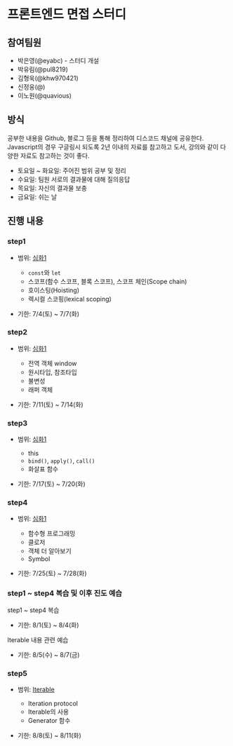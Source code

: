 # 프론트엔드 면접 스터디

## 참여팀원

- 박은영(@eyabc) - 스터디 개설
- 박유림(@pul8219)
- 김형욱(@khw970421)
- 신정웅(@)
- 이노원(@quavious)

## 방식
공부한 내용을 Github, 블로그 등을 통해 정리하여 디스코드 채널에 공유한다. Javascript의 경우 구글링시 되도록 2년 이내의 자료를 참고하고 도서, 강의와 같이 다양한 자료도 참고하는 것이 좋다.

- 토요일 ~ 화요일: 주어진 범위 공부 및 정리
- 수요일: 팀원 서로의 결과물에 대해 질의응답
- 목요일: 자신의 결과물 보충
- 금요일: 쉬는 날

## 진행 내용

### step1

- 범위: [심화1](https://gitlab.com/siots-study/topics/-/wikis/%EC%8B%AC%ED%99%941)
    - `const`와 `let`
    - 스코프(함수 스코프, 블록 스코프), 스코프 체인(Scope chain)
    - 호이스팅(Hoisting)
    - 렉시컬 스코핑(lexical scoping)
    
- 기한: 7/4(토) ~ 7/7(화)

### step2

- 범위: [심화1](https://gitlab.com/siots-study/topics/-/wikis/%EC%8B%AC%ED%99%941)
    - 전역 객체 window
    - 원시타입, 참조타입
    - 불변성
    - 래퍼 객체
    
- 기한: 7/11(토) ~ 7/14(화)

### step3

- 범위: [심화1](https://gitlab.com/siots-study/topics/-/wikis/%EC%8B%AC%ED%99%941)
    - this
    - `bind()`, `apply()`, `call()`
    - 화살표 함수
    
- 기한: 7/17(토) ~ 7/20(화)

### step4

- 범위: [심화1](https://gitlab.com/siots-study/topics/-/wikis/%EC%8B%AC%ED%99%941)
    - 함수형 프로그래밍
    - 클로저
    - 객체 더 알아보기
    - Symbol
    
- 기한: 7/25(토) ~ 7/28(화)

### step1 ~ step4 복습 및 이후 진도 예습

step1 ~ step4 복습
- 기한: 8/1(토) ~ 8/4(화)

Iterable 내용 관련 예습
- 기한: 8/5(수) ~ 8/7(금)


### step5

- 범위: [Iterable](https://gitlab.com/siots-study/topics/-/wikis/Iterable)
    - Iteration protocol
    - Iterable의 사용
    - Generator 함수

- 기한: 8/8(토) ~ 8/11(화)